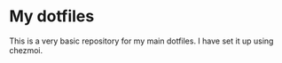 # My dotfiles

This is a very basic repository for my main dotfiles. I have set it up using chezmoi.
